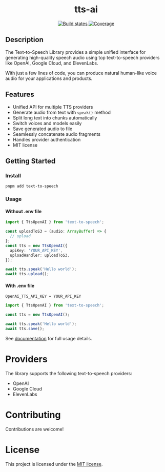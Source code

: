 <h1 align="center" style="border-bottom: none;">tts-ai</h1>

<p align="center">
  <a href="ttps://github.com/yousefhany77/tts-ai/actions/workflows/test-and-release.yml">
    <img alt="Build states" src="https://github.com/yousefhany77/tts-ai/actions/workflows/test-and-release.yml/badge.svg?branch=main">
  </a>

  <a href="https://github.com/yousefhany77/tts-ai/actions">
    <img alt="Coverage" src="https://img.shields.io/endpoint?url=https://gist.githubusercontent.com/yousefhany77/b70e2342a5be5259b768aace465f777a/raw/0ea8a505354e198fdf0ac12b9f55476efb1bb7ad/ts-npm-template-coverage.json">
  </a>
</p>

## Description

The Text-to-Speech Library provides a simple unified interface for generating high-quality speech audio using top text-to-speech providers like OpenAI, Google Cloud, and ElevenLabs.

With just a few lines of code, you can produce natural human-like voice audio for your applications and products.

## Features

- Unified API for multiple TTS providers
- Generate audio from text with `speak()` method
- Split long text into chunks automatically
- Switch voices and models easily
- Save generated audio to file
- Seamlessly concatenate audio fragments
- Handles provider authentication
- MIT license

## Getting Started

### Install

```
pnpm add text-to-speech
```

### Usage

#### Without .env file

```ts
import { TtsOpenAI } from 'text-to-speech';

const uploadToS3 = (audio: ArrayBuffer) => {
  // upload
};
const tts = new TtsOpenAI({
  apiKey: 'YOUR_API_KEY',
  uploadHandler: uploadToS3,
});

await tts.speak('Hello world');
await tts.upload();
```

#### With .env file

`OpenAi_TTS_API_KEY = YOUR_API_KEY`

```ts
import { TtsOpenAI } from 'text-to-speech';

const tts = new TtsOpenAI();

await tts.speak('Hello world');
await tts.save();
```

See [documentation](docs/README.md) for full usage details.

# Providers

The library supports the following text-to-speech providers:

- OpenAI
- Google Cloud
- ElevenLabs

# Contributing

Contributions are welcome!

# License

This project is licensed under the [MIT license](LICENSE).
